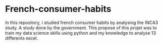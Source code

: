 # French-consumer-habits
In this repository, i studied french consumer habits by analysing the INCA3 study. A study done by the government. This propose of this projet was to train my data science skills using python and my knowledge to analyse 13 differents excel.
